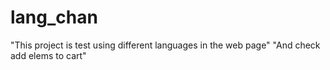 # lang_chan
"This project is test using different languages in the web page"
"And check add elems to cart"